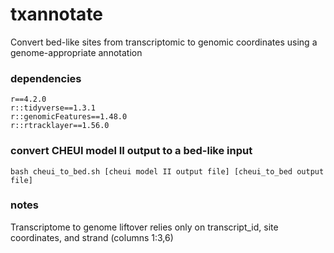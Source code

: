 # txannotate
Convert bed-like sites from transcriptomic to genomic coordinates using a genome-appropriate annotation

### dependencies  
```
r==4.2.0
r::tidyverse==1.3.1
r::genomicFeatures==1.48.0
r::rtracklayer==1.56.0
```

### convert CHEUI model II output to a bed-like input
```
bash cheui_to_bed.sh [cheui model II output file] [cheui_to_bed output file]
```

### notes
Transcriptome to genome liftover relies only on transcript_id, site coordinates, and strand (columns 1:3,6)
